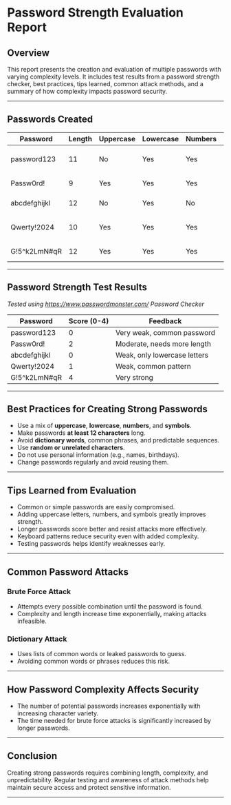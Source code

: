# Password Strength Evaluation Report

## Overview
This report presents the creation and evaluation of multiple passwords with varying complexity levels. It includes test results from a password strength checker, best practices, tips learned, common attack methods, and a summary of how complexity impacts password security.

---

## Passwords Created

| Password        | Length | Uppercase | Lowercase | Numbers | Symbols | Notes                   |
|-----------------|--------|-----------|-----------|---------|---------|-------------------------|
| password123     | 11     | No        | Yes       | Yes     | No      | Simple and common       |
| Passw0rd!       | 9      | Yes       | Yes       | Yes     | Yes     | Moderate complexity     |
| abcdefghijkl    | 12     | No        | Yes       | No      | No      | Lowercase only          |
| Qwerty!2024     | 10     | Yes       | Yes       | Yes     | Yes     | Common keyboard pattern |
| G!5^k2LmN#qR    | 12     | Yes       | Yes       | Yes     | Yes     | Random and strong       |

---

## Password Strength Test Results

*Tested using  https://www.passwordmonster.com/   Password Checker*

| Password        | Score (0-4) | Feedback                         |
|-----------------|-------------|---------------------------------|
| password123     | 0           | Very weak, common password       |
| Passw0rd!       | 2           | Moderate, needs more length      |
| abcdefghijkl    | 0           | Weak, only lowercase letters     |
| Qwerty!2024     | 1           | Weak, common pattern             |
| G!5^k2LmN#qR    | 4           | Very strong                    |

---

## Best Practices for Creating Strong Passwords

- Use a mix of **uppercase**, **lowercase**, **numbers**, and **symbols**.
- Make passwords **at least 12 characters** long.
- Avoid **dictionary words**, common phrases, and predictable sequences.
- Use **random or unrelated characters**.
- Do not use personal information (e.g., names, birthdays).
- Change passwords regularly and avoid reusing them.

---

## Tips Learned from Evaluation

- Common or simple passwords are easily compromised.
- Adding uppercase letters, numbers, and symbols greatly improves strength.
- Longer passwords score better and resist attacks more effectively.
- Keyboard patterns reduce security even with added complexity.
- Testing passwords helps identify weaknesses early.

---

## Common Password Attacks

### Brute Force Attack  
- Attempts every possible combination until the password is found.  
- Complexity and length increase time exponentially, making attacks infeasible.

### Dictionary Attack  
- Uses lists of common words or leaked passwords to guess.  
- Avoiding common words or phrases reduces this risk.

---

## How Password Complexity Affects Security

- The number of potential passwords increases exponentially with increasing character variety.  
- The time needed for brute force attacks is significantly increased by longer passwords.   

---

## Conclusion

Creating strong passwords requires combining length, complexity, and unpredictability. Regular testing and awareness of attack methods help maintain secure access and protect sensitive information.

---

